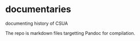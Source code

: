 # documentaries
documenting history of CSUA

The repo is markdown files targetting Pandoc for compilation.
